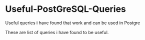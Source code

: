 # Useful-PostGreSQL-Queries
Useful queries i have found that work and can be used in Postgre


These are list of queries i have found to be useful. 
